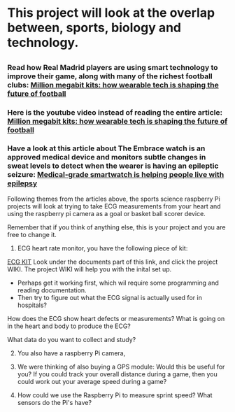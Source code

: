 # This project will look at the overlap between, sports, biology and technology. 

## 

### Read how Real Madrid players are using smart technology to improve their game, along with many of the richest football clubs: [Million megabit kits: how wearable tech is shaping the future of football](http://www.wired.co.uk/article/real-madrid-wearable-tech-shaping-football-future)

### Here is the youtube video instead of reading the entire article: [Million megabit kits: how wearable tech is shaping the future of football](https://www.youtube.com/watch?v=xFf_A0MeedU)

### Have a look at this article about The Embrace watch is an approved medical device and monitors subtle changes in sweat levels to detect when the wearer is having an epileptic seizure: [Medical-grade smartwatch is helping people live with epilepsy](http://www.wired.co.uk/article/empatica-embrace-epilepsy-wearable-medical-device)

Following themes from the articles above, the sports science raspberry Pi projects will look at trying to take ECG measurements from your heart and using the raspberry pi camera as a goal or basket ball scorer device. 

Remember that if you think of anything else, this is your project and you are free to change it. 

1) ECG heart rate monitor, you have the following piece of kit: 

[ECG KIT](https://thepihut.com/products/gravity-analog-heart-rate-monitor-sensor-ecg-for-arduino) Look under the documents part of this link, and click the project WIKI. The project WIKI will help you with the inital set up. 

* Perhaps get it working first, which wil require some programming and reading documentation. 
* Then try to figure out what the ECG signal is actually used for in hospitals?

How does the ECG show heart defects or measurements? What is going on in the heart and body to produce the ECG? 

What data do you want to collect and study? 

2) You also have a raspberry Pi camera, 



3) We were thinking of also buying a GPS module: Would this be useful for you? If you could track your overall distance during a game, then you could work out your average speed during a game? 

4) How could we use the Raspberry Pi to measure sprint speed? What sensors do the Pi's have? 



